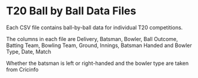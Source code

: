 # T20 Ball by Ball Data Files

Each CSV file contains ball-by-ball data for individual T20 competitions.

The columns in each file are Delivery, Batsman, Bowler, Ball Outcome, Batting Team, Bowling Team, Ground, Innings, Batsman Handed and Bowler Type, Date, Match

Whether the batsman is left or right-handed and the bowler type are taken from Cricinfo
